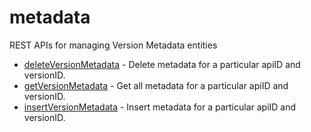# metadata

REST APIs for managing Version Metadata entities


* [deleteVersionMetadata](deleteversionmetadata.md) - Delete metadata for a particular apiID and versionID.
* [getVersionMetadata](getversionmetadata.md) - Get all metadata for a particular apiID and versionID.
* [insertVersionMetadata](insertversionmetadata.md) - Insert metadata for a particular apiID and versionID.